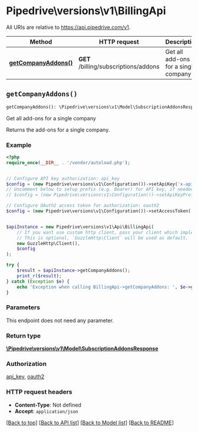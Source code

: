 # Pipedrive\versions\v1\BillingApi

All URIs are relative to https://api.pipedrive.com/v1.

Method | HTTP request | Description
------------- | ------------- | -------------
[**getCompanyAddons()**](BillingApi.md#getCompanyAddons) | **GET** /billing/subscriptions/addons | Get all add-ons for a single company


## `getCompanyAddons()`

```php
getCompanyAddons(): \Pipedrive\versions\v1\Model\SubscriptionAddonsResponse
```

Get all add-ons for a single company

Returns the add-ons for a single company.

### Example

```php
<?php
require_once(__DIR__ . '/vendor/autoload.php');


// Configure API key authorization: api_key
$config = (new Pipedrive\versions\v1\Configuration())->setApiKey('x-api-token', 'YOUR_API_KEY');
// Uncomment below to setup prefix (e.g. Bearer) for API key, if needed
// $config = (new Pipedrive\versions\v1\Configuration())->setApiKeyPrefix('x-api-token', 'Bearer');

// Configure OAuth2 access token for authorization: oauth2
$config = (new Pipedrive\versions\v1\Configuration())->setAccessToken('YOUR_ACCESS_TOKEN');


$apiInstance = new Pipedrive\versions\v1\Api\BillingApi(
    // If you want use custom http client, pass your client which implements `GuzzleHttp\ClientInterface`.
    // This is optional, `GuzzleHttp\Client` will be used as default.
    new GuzzleHttp\Client(),
    $config
);

try {
    $result = $apiInstance->getCompanyAddons();
    print_r($result);
} catch (Exception $e) {
    echo 'Exception when calling BillingApi->getCompanyAddons: ', $e->getMessage(), PHP_EOL;
}
```

### Parameters

This endpoint does not need any parameter.

### Return type

[**\Pipedrive\versions\v1\Model\SubscriptionAddonsResponse**](../Model/SubscriptionAddonsResponse.md)

### Authorization

[api_key](../README.md#api_key), [oauth2](../README.md#oauth2)

### HTTP request headers

- **Content-Type**: Not defined
- **Accept**: `application/json`

[[Back to top]](#) [[Back to API list]](../README.md#documentation-for-api-endpoints)
[[Back to Model list]](../README.md#documentation-for-models)
[[Back to README]](../README.md)
